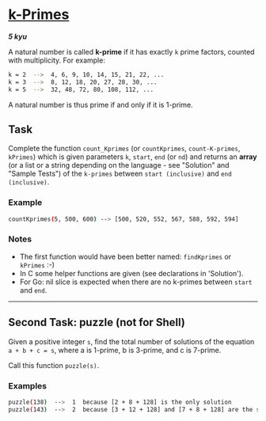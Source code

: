 # [k-Primes](https://www.codewars.com/kata/5726f813c8dcebf5ed000a6b)

___5 kyu___

A natural number is called **k-prime** if it has exactly `k` prime factors, counted with multiplicity. For example:

```bash
k = 2  -->  4, 6, 9, 10, 14, 15, 21, 22, ...
k = 3  -->  8, 12, 18, 20, 27, 28, 30, ...
k = 5  -->  32, 48, 72, 80, 108, 112, ...
```

A natural number is thus prime if and only if it is 1-prime.

## Task

Complete the function `count_Kprimes` (or `countKprimes`, `count-K-primes`, `kPrimes`) which is given parameters `k`, `start`, `end` (or `nd`) and returns an **array** (or a list or a string depending on the language - see "Solution" and "Sample Tests") of the `k-primes` between `start (inclusive)` and `end (inclusive)`.

### Example

```bash
countKprimes(5, 500, 600) --> [500, 520, 552, 567, 588, 592, 594]
```

### Notes

* The first function would have been better named: `findKprimes` or `kPrimes` :-)
* In C some helper functions are given (see declarations in 'Solution').
* For Go: nil slice is expected when there are no k-primes between `start` and `end`.

______

## Second Task: puzzle (not for Shell)

Given a positive integer `s`, find the total number of solutions of the equation `a + b + c = s`, where a is 1-prime, b is 3-prime, and c is 7-prime.

Call this function `puzzle(s)`.

### Examples

```bash
puzzle(138)  -->  1  because [2 + 8 + 128] is the only solution
puzzle(143)  -->  2  because [3 + 12 + 128] and [7 + 8 + 128] are the solutions
```
